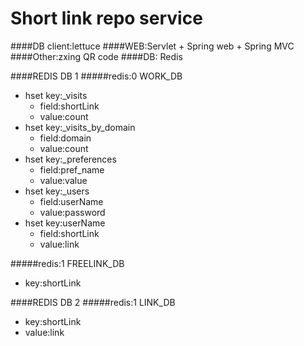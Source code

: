 Short link repo service
===============================

####DB client:lettuce
####WEB:Servlet + Spring web + Spring MVC
####Other:zxing QR code
####DB: Redis


####REDIS DB 1
#####redis:0 WORK_DB
- hset key:_visits
    - field:shortLink
    - value:count
- hset key:_visits_by_domain 
    - field:domain
    - value:count
- hset key:_preferences
    - field:pref_name       
    - value:value
- hset key:_users
    - field:userName
    - value:password
- hset key:userName
    - field:shortLink
    - value:link

#####redis:1 FREELINK_DB 
- key:shortLink

####REDIS DB 2
#####redis:1 LINK_DB 
- key:shortLink
- value:link